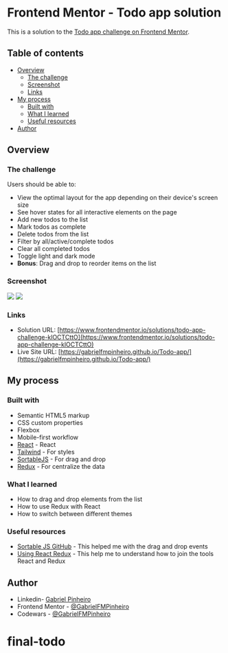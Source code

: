 # Frontend Mentor - Todo app solution

This is a solution to the [Todo app challenge on Frontend Mentor](https://www.frontendmentor.io/challenges/todo-app-Su1_KokOW).

## Table of contents

- [Overview](#overview)
  - [The challenge](#the-challenge)
  - [Screenshot](#screenshot)
  - [Links](#links)
- [My process](#my-process)
  - [Built with](#built-with)
  - [What I learned](#what-i-learned)
  - [Useful resources](#useful-resources)
- [Author](#author)

## Overview

### The challenge

Users should be able to:

- View the optimal layout for the app depending on their device's screen size
- See hover states for all interactive elements on the page
- Add new todos to the list
- Mark todos as complete
- Delete todos from the list
- Filter by all/active/complete todos
- Clear all completed todos
- Toggle light and dark mode
- **Bonus**: Drag and drop to reorder items on the list

### Screenshot

![](./design/my_project_desktop.png)
![](./design/my_project_mobile.png)

### Links

- Solution URL: [https://www.frontendmentor.io/solutions/todo-app-challenge-klOCTCttO](https://www.frontendmentor.io/solutions/todo-app-challenge-klOCTCttO)
- Live Site URL: [https://gabrielfmpinheiro.github.io/Todo-app/](https://gabrielfmpinheiro.github.io/Todo-app/)

## My process

### Built with

- Semantic HTML5 markup
- CSS custom properties
- Flexbox
- Mobile-first workflow
- [React](https://reactjs.org/) - React
- [Tailwind](https://tailwindcss.com/) - For styles
- [SortableJS](https://www.npmjs.com/package/react-sortablejs) - For drag and drop
- [Redux](https://redux.js.org/) - For centralize the data

### What I learned

- How to drag and drop elements from the list
- How to use Redux with React
- How to switch between different themes

### Useful resources

- [Sortable JS GitHub](https://github.com/SortableJS/react-sortablejs) - This helped me with the drag and drop events
- [Using React Redux](https://react-redux.js.org/using-react-redux/connect-mapstate) - This help me to understand how to join the tools React and Redux

## Author

- Linkedin- [Gabriel Pinheiro](https://www.linkedin.com/feed/)
- Frontend Mentor - [@GabrielFMPinheiro](https://www.frontendmentor.io/profile/GabrielFMPinheiro)
- Codewars - [@GabrielFMPinheiro](https://www.codewars.com/users/GabrielFMPinheiro)
# final-todo

